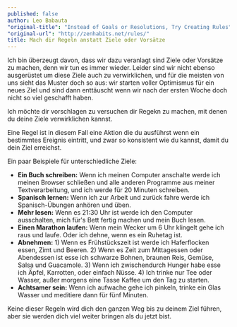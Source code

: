 ```yaml
---
published: false
author: Leo Babauta
"original-title": "Instead of Goals or Resolutions, Try Creating Rules"
"original-url": "http://zenhabits.net/rules/"
title: Mach dir Regeln anstatt Ziele oder Vorsätze
---
```


Ich bin überzeugt davon, dass wir dazu veranlagt sind Ziele oder Vorsätze zu machen, denn wir tun es immer wieder. Leider sind wir nicht ebenso ausgerüstet um diese Ziele auch zu verwirklichen, und für die meisten von uns sieht das Muster doch so aus: wir starten voller Optimismus für ein neues Ziel und sind dann enttäuscht wenn wir nach der ersten Woche doch nicht so viel geschafft haben.

Ich möchte dir vorschlagen zu versuchen dir Regekn zu machen, mit denen du deine Ziele verwirklichen kannst.

Eine Regel ist in diesem Fall eine Aktion die du ausführst wenn ein bestimmtes Ereignis eintritt, und zwar so konsistent wie du kannst, damit du dein Ziel erreichst.

Ein paar Beispiele für unterschiedliche Ziele:

- **Ein Buch schreiben:** Wenn ich meinen Computer anschalte werde ich meinen Browser schließen und alle anderen Programme aus meiner Textverarbeitung, und ich werde für 20 Minuten schreiben.
- **Spanisch lernen:** Wenn ich zur Arbeit und zurück fahre werde ich Spanisch-Übungen anhören und üben.
- **Mehr lesen:** Wenn es 21:30 Uhr ist werde ich den Computer ausschalten, mich für's Bett fertig machen und mein Buch lesen.
- **Einen Marathon laufen:** Wenn mein Wecker um 6 Uhr klingelt gehe ich raus und laufe. Oder ich dehne, wenn es ein Ruhetag ist.
- **Abnehmen:** 1) Wenn es Frühstückszeit ist werde ich Haferflocken essen, Zimt und Beeren. 2) Wenn es Zeit zum Mittagessen oder Abendessen ist esse ich schwarze Bohnen, braunen Reis, Gemüse, Salsa und Guacamole. 3) Wenn ich zwischendurch Hunger habe esse ich Äpfel, Karrotten, oder einfach Nüsse. 4) Ich trinke nur Tee oder Wasser, außer morgens eine Tasse Kaffee um den Tag zu starten.
- **Achtsamer sein:** Wenn ich aufwache gehe ich pinkeln, trinke ein Glas Wasser und meditiere dann für fünf Minuten.

Keine dieser Regeln wird dich den ganzen Weg bis zu deinem Ziel führen, aber sie werden dich viel weiter bringen als du jetzt bist.

